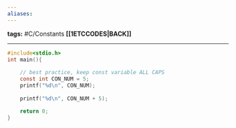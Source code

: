 ```yaml
---
aliases:
---
```

**tags:** #C/Constants 
**[[1ETCCODES|BACK]]**

---
```C
#include<stdio.h>
int main(){
    
    // best practice, keep const variable ALL CAPS
    const int CON_NUM = 5;
    printf("%d\n", CON_NUM);
    
    printf("%d\n", CON_NUM + 5);

    return 0;
}
```